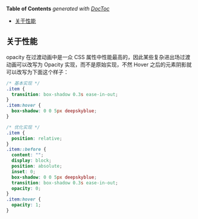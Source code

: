 <!-- START doctoc generated TOC please keep comment here to allow auto update -->
<!-- DON'T EDIT THIS SECTION, INSTEAD RE-RUN doctoc TO UPDATE -->
**Table of Contents**  *generated with [DocToc](https://github.com/thlorenz/doctoc)*

- [关于性能](#%E5%85%B3%E4%BA%8E%E6%80%A7%E8%83%BD)

<!-- END doctoc generated TOC please keep comment here to allow auto update -->

## 关于性能

opacity 在过渡动画中是一众 CSS 属性中性能最高的，因此某些复杂进出场过渡动画可以改写为 Opacity 实现，而不是原始实现，不然 Hover 之后的元素阴影就可以改写为下面这个样子：

```css
/* 基本实现 */
.item {
  transition: box-shadow 0.3s ease-in-out;
}
.item:hover {
  box-shadow: 0 0 5px deepskyblue;
}

/* 优化实现 */
.item {
  position: relative;
}
.item::before {
  content: "";
  display: block;
  position: absolute;
  inset: 0;
  box-shadow: 0 0 5px deepskyblue;
  transition: box-shadow 0.3s ease-in-out;
  opacity: 0;
}
.item:hover {
  opacity: 1;
}
```
